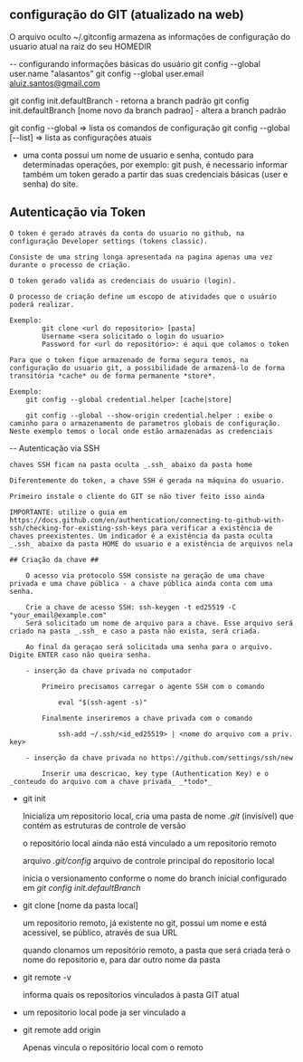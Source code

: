 
## configuração do GIT (atualizado na web)

O arquivo oculto ~/.gitconfig armazena as informações de configuração do usuario atual na raiz do seu HOMEDIR

-- configurando informações básicas do usuário
git config --global user.name "alasantos"
git config --global user.email aluiz.santos@gmail.com

git config init.defaultBranch - retorna a branch padrão
git config init.defaultBranch [nome novo da branch padrao] - altera a branch padrão

git config --global  => lista os comandos de configuração
git config --global [--list] => lista as configurações atuais 


- uma conta possui um nome de usuario e senha, contudo para determinadas operações, por exemplo: git push, é necessario informar também um token gerado a partir das suas credenciais básicas (user e senha) do site.


## Autenticação via Token

    O token é gerado através da conta do usuario no github, na configuração Developer settings (tokens classic).

    Consiste de uma string longa apresentada na pagina apenas uma vez durante o processo de criação.

    O token gerado valida as credenciais do usuario (login).

    O processo de criação define um escopo de atividades que o usuário poderá realizar.
    
    Exemplo: 
            git clone <url do repositorio> [pasta]
            Username <sera solicitado o login do usuario>
            Password for <url do repositório>: é aqui que colamos o token

    Para que o token fique armazenado de forma segura temos, na configuração do usuario git, a possibilidade de armazená-lo de forma transitória *cache* ou de forma permanente *store*.

    Exemplo: 
        git config --global credential.helper [cache|store]

        git config --global --show-origin credential.helper : exibe o caminho para o armazenamento de parametros globais de configuração. Neste exemplo temos o local onde estão armazenadas as credenciais

-- Autenticação via SSH

    chaves SSH ficam na pasta oculta _.ssh_ abaixo da pasta home

    Diferentemente do token, a chave SSH é gerada na máquina do usuario. 

    Primeiro instale o cliente do GIT se não tiver feito isso ainda

    IMPORTANTE: utilize o guia em https://docs.github.com/en/authentication/connecting-to-github-with-ssh/checking-for-existing-ssh-keys para verificar a existência de chaves preexistentes. Um indicador é a existência da pasta oculta _.ssh_ abaixo da pasta HOME do usuario e a existência de arquivos nela

    ## Criação da chave ##

        O acesso via protocolo SSH consiste na geração de uma chave privada e uma chave pública - a chave pública ainda conta com uma senha.

        Crie a chave de acesso SSH: ssh-keygen -t ed25519 -C "your_email@example.com"
        Será solicitado um nome de arquivo para a chave. Esse arquivo será criado na pasta _.ssh_ e caso a pasta não exista, será criada.

        Ao final da geraçao será solicitada uma senha para o arquivo. Digite ENTER caso não queira senha.

        - inserção da chave privada no computador

            Primeiro precisamos carregar o agente SSH com o comando

                eval "$(ssh-agent -s)"

            Finalmente inseriremos a chave privada com o comando

                ssh-add ~/.ssh/<id_ed25519> | <nome do arquivo com a priv. key>

        - inserção da chave privada no https://github.com/settings/ssh/new

            Inserir uma descricao, key type (Authentication Key) e o _conteudo do arquivo com a chave privada_ _*todo*_

            


- git init 

    Inicializa um repositorio local, cria uma pasta de nome _.git_ (invisível) que contém as estruturas de controle de versão

    o repositório local ainda não está vinculado a um repositorio remoto

    arquivo _.git/config_ 
        arquivo de controle principal do repositorio local

    inicia o versionamento conforme o nome do branch inicial configurado em _git config init.defaultBranch_ 


- git clone <URL> [nome da pasta local]

    um repositorio remoto, já existente no git, possui um nome e está acessivel, se público, através de sua URL

    quando clonamos um repositório remoto, a pasta que será criada terá o nome do repositorio e, para dar outro nome da pasta
    

- git remote -v 

    informa quais os repositorios vinculados à pasta GIT atual


* um repositorio local pode ja ser vinculado a 

- git remote add origin <URL do repositorio remoto>

    Apenas vincula o repositório local com o remoto




